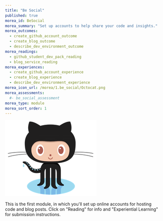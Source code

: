 ```yaml
---
title: "Be Social"
published: true
morea_id: BeSocial
morea_summary: "Set up accounts to help share your code and insights."
morea_outcomes:
  - create_github_account_outcome
  - create_blog_outcome
  - describe_dev_environment_outcome
morea_readings:
  - github_student_dev_pack_reading
  - blog_service_reading
morea_experiences:
  - create_github_account_experience
  - create_blog_experience
  - describe_dev_environment_experience
morea_icon_url: /morea/1.be_social/Octocat.png
morea_assessments:
  #- be_social_assessment
morea_type: module
morea_sort_order: 1
---
```

![](morea/1.be_social/Octocat.png)

This is the first module, in which you'll set up online accounts for hosting code and blog posts. Click on "Reading" for info and "Experiential Learning" for submission instructions.
